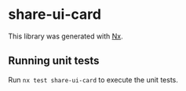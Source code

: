# share-ui-card

This library was generated with [Nx](https://nx.dev).

## Running unit tests

Run `nx test share-ui-card` to execute the unit tests.
